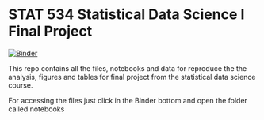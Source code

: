 # STAT 534 Statistical Data Science I Final Project

[![Binder](https://mybinder.org/badge_logo.svg)](https://mybinder.org/v2/gh/ecamo19/project_statistical_data_science/HEAD)

This repo contains all the files, notebooks and data for reproduce the the analysis, figures and tables for final project from the statistical data science course. 

For accessing the files just click in the Binder bottom and open the folder called notebooks
